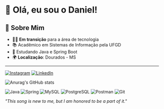 # 👋 Olá, eu sou o Daniel!

## 🚀 Sobre Mim

- 👨‍💻 **Em transição** para a área de tecnologia
- 📚 Acadêmico em Sistemas de Informação pela UFGD
- 🌱 Estudando Java e Spring Boot
- 🌍 **Localização**: Dourados - MS  

---

[![Instagram](https://img.shields.io/badge/-Instagram-%23FFF?style=for-the-badge&logo=instagram&logoColor=282828)](https://www.instagram.com/danielgneves/) [![LinkedIn](https://img.shields.io/badge/LinkedIn-white?style=for-the-badge&logo=linkedin&logoColor=282828)](https://www.linkedin.com/in/danielgneves/)

![Anurag's GitHub stats](https://github-readme-stats.vercel.app/api?username=danielgneves&show_icons=true&theme=graywhite)

![Java](https://img.shields.io/badge/java-%23FFF.svg?style=for-the-badge&logo=openjdk&logoColor=282828)
![Spring](https://img.shields.io/badge/spring-%23FFF.svg?style=for-the-badge&logo=spring&logoColor=282828)
![MySQL](https://img.shields.io/badge/MySQL-FFF?style=for-the-badge&logo=mysql&logoColor=282828)
![PostgreSQL](https://img.shields.io/badge/PostgreSQL-FFF?style=for-the-badge&logo=postgresql&logoColor=282828)
![Postman](https://img.shields.io/badge/Postman-FFF.svg?style=for-the-badge&logo=Postman&logoColor=282828)
![Git](https://img.shields.io/badge/GIT-FFF?style=for-the-badge&logo=git&logoColor=282828)

*"This song is new to me, but I am honored to be a part of it."*
